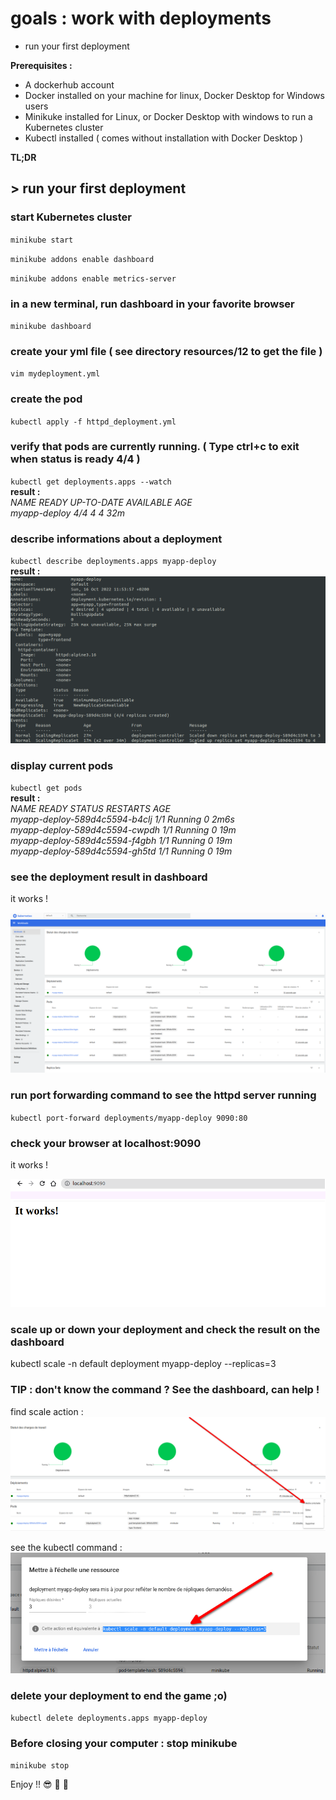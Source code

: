 # goals : work with deployments
- run your first deployment


**Prerequisites :**
- A dockerhub account
- Docker installed on your machine for linux, Docker Desktop for Windows users
- Minikuke installed for Linux, or Docker Desktop with windows to run a Kubernetes cluster
- Kubectl installed ( comes without installation with Docker Desktop )
      
**TL;DR**  

## > run your first deployment 

### start Kubernetes cluster 
`minikube start`

`minikube addons enable dashboard`

`minikube addons enable metrics-server`

### in a new terminal, run dashboard in your favorite browser 
`minikube dashboard`

### create your yml file ( see directory resources/12 to get the file )
`vim mydeployment.yml`

### create the pod
`kubectl apply -f httpd_deployment.yml`

### verify that pods are currently running. ( Type ctrl+c to exit when status is ready 4/4 )
`kubectl get deployments.apps --watch`  
**result :**  
*NAME           READY   UP-TO-DATE   AVAILABLE   AGE*  
*myapp-deploy   4/4     4            4           32m*  

### describe informations about a deployment
`kubectl describe deployments.apps myapp-deploy`  
**result :**  
![13_http_describe_deployment.png ](/resources/13_http_describe_deployment.png "13_http_describe_deployment")


### display current pods
`kubectl get pods`  
**result :**  
*NAME                            READY   STATUS    RESTARTS   AGE*  
*myapp-deploy-589d4c5594-b4clj   1/1     Running   0          2m6s*  
*myapp-deploy-589d4c5594-cwpdh   1/1     Running   0          19m*  
*myapp-deploy-589d4c5594-f4gbh   1/1     Running   0          19m*  
*myapp-deploy-589d4c5594-gh5td   1/1     Running   0          19m*  

### see the deployment result in dashboard
it works !

![13_httpd_dashboard_deployment.png ](/resources/13_httpd_dashboard_deployment.png "13_httpd_dashboard_deployment")


### run port forwarding command to see the httpd server running
`kubectl port-forward deployments/myapp-deploy 9090:80`


### check your browser at localhost:9090
it works !

![13_httpd_running.png ](/resources/13_httpd_running.png "13_httpd_running")


### scale up or down your deployment and check the result on the dashboard
kubectl scale -n default deployment myapp-deploy --replicas=3


### TIP : don't know the command ? See the dashboard, can help !
find scale action : 
![13_httpd_get_scale_on_dahsboard.png ](/resources/13_httpd_get_scale_on_dahsboard.png "13_httpd_get_scale_on_dahsboard")

see the kubectl command : 
![13_httpd_dashboard_showing_kubectl_command.png ](/resources/13_httpd_dashboard_showing_kubectl_command.png "13_httpd_dashboard_showing_kubectl_command")


### delete your deployment to end the game ;o)
`kubectl delete deployments.apps myapp-deploy `  

### Before closing your computer : stop minikube
`minikube stop`
 
Enjoy !! :sunglasses: :tropical_drink: :tropical_drink:

